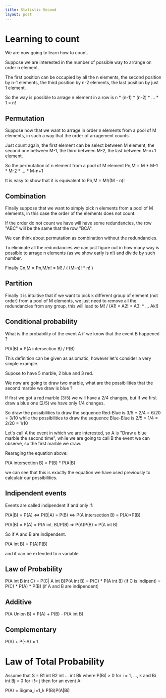 ```yaml
---
title: Statistic Second
layout: post
---
```


# Learning to count

We are now going to learn how to count.

Suppose we are interested in the number of possible way to arrange on order n element.

The first position can be occupied by all the n elements, the second position by n-1 elements, the third position by n-2 elements, the last position by just 1 element.

So the way is possible to arrage n element in a row is n * (n-1) * (n-2) * ... * 1 = n!

## Permutation

Suppose now that we want to arrage in order n elements from a pool of M elements, in such a way that the order of arragement counts.

Just count again, the first element can be select between M element, the second one between M-1, the third between M-2, the last between M-n+1 element.

So the permutation of n element from a pool of M element Pn,M = M * M-1 * M-2 * ... * M-n+1
 
It is easy to show that it is equivalent to Pn,M = M!/(M - n)!

## Combination

Finally suppose that we want to simply pick n elements from a pool of M elements, in this case the order of the elements does not count.

If the order do not count we have will have some redundancies, the row "ABC" will be the same that the row "BCA".

We can think about permutation as combination without the redundancies.

To eliminate all the redundancies we can just figure out in how many way is possible to arrage n elements (as we show early is n!) and divide by such number.

Finally Cn,M = Pn,M/n! = M! / ( (M-n)! * n! )

## Partition

Finally it is intuitive that if we want to pick k different group of element (not order) from a pool of M elements, we just need to remove all the redundancies from any group, this will lead to M! / (A1! * A2! * A3! * ... Ak!)

## Conditional probability

What is the probability of the event A if we know that the event B happened ?

P(A|B) = P(A intersection B) / P(B)

This definition can be given as asiomatic, however let's consider a very simple example.

Supose to have 5 marble, 2 blue and 3 red.

We now are going to draw two marble, what are the possibilities that the second marble we draw is blue ?

If first we got a red marble (3/5) we will have a 2/4 changes, but if we first draw a blue one (2/5) we have only 1/4 changes.

So draw the possibilities to draw the sequence Red-Blue is 3/5 * 2/4 = 6/20 = 3/10 while the possibilities to draw the sequence Blue-Blue is 2/5 * 1/4 = 2/20 = 1/10

Let's call A the event in which we are interested, so A is "Draw a blue marble the second time", while we are going to call B the event we can observe, so the first marble we draw.

Rearaging the equation above:

P(A intersection B) = P(B) * P(A|B)

we can see that this is exactly the equation we have used previously to calculatr our possibilities.

## Indipendent events

Events are called indipendent if and only if:

P(A|B) = P(A) <=> P(B|A) = P(B) <=> P(A intersection B) = P(A)*P(B)

P(A|B) = P(A) = P(A int. B)/P(B) => P(A)P(B) = P(A int B)

So if A and B are indipendent.

P(A int B) = P(A)P(B)

and it can be extended to n variable

## Law of Probability

P(A int B int C) = P(C| A int B)P(A int B) = P(C) * P(A int B) (if C is indipent) = P(C) * P(A) * P(B) (if A and B are indipendent)

## Additive

P(A Union B) = P(A) + P(B) - P(A int B)

## Complementary

P(A) + P(~A) = 1

# Law of Total Probability

Assume that S = B1 int B2 int ... int Bk where P(Bi) > 0 for i = 1, ..., k and Bi int Bj = 0 for i != j then for an event A:

P(A) = Sigma_i=1_k P(Bi)P(A|Bi)
